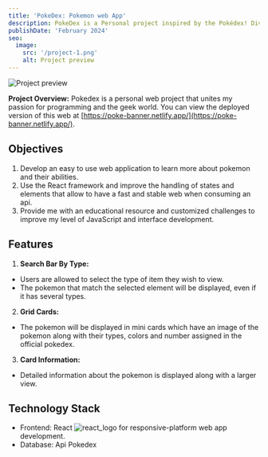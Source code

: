 ```yaml
---
title: 'PokeDex: Pokemon web App'
description: PokeDex is a Personal project inspired by the Pokédex! Dive into the Pokémon universe through my own version of the Pokédex, created with React and powered by the PokeAPI.
publishDate: 'February 2024'
seo:
  image:
    src: '/project-1.png'
    alt: Project preview
---
```


![Project preview](/project-1.png)

**Project Overview:**
Pokedex is a personal web project that unites my passion for programming and the geek world. You can view the deployed version of this web at [https://poke-banner.netlify.app/](https://poke-banner.netlify.app/).

## Objectives

1. Develop an easy to use web application to learn more about pokemon and their abilities.
2. Use the React framework and improve the handling of states and elements that allow to have a fast and stable web when consuming an api.
3. Provide me with an educational resource and customized challenges to improve my level of JavaScript and interface development.

## Features

1. **Search Bar By Type:**

- Users are allowed to select the type of item they wish to view.
- The pokemon that match the selected element will be displayed, even if it has several types.

2. **Grid Cards:**

- The pokemon will be displayed in mini cards which have an image of the pokemon along with their types, colors and number assigned in the official pokedex.

3. **Card Information:**

- Detailed information about the pokemon is displayed along with a larger view.

## Technology Stack

- Frontend: React ![react_logo](/react.svg) for responsive-platform web app development.
- Database: Api Pokedex
